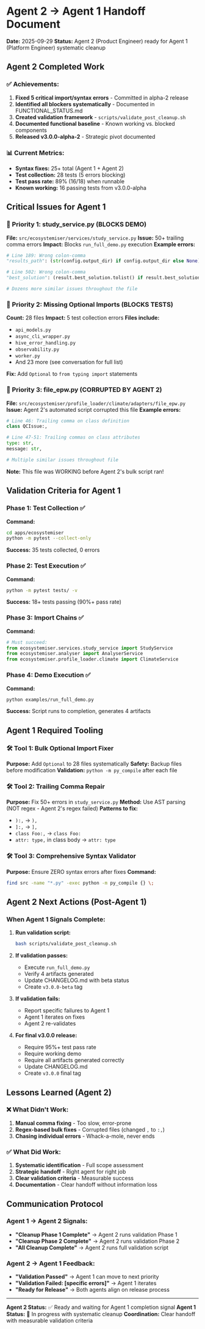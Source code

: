 # Agent 2 → Agent 1 Handoff Document

**Date:** 2025-09-29
**Status:** Agent 2 (Product Engineer) ready for Agent 1 (Platform Engineer) systematic cleanup

## Agent 2 Completed Work

### ✅ Achievements:
1. **Fixed 5 critical import/syntax errors** - Committed in alpha-2 release
2. **Identified all blockers systematically** - Documented in FUNCTIONAL_STATUS.md
3. **Created validation framework** - `scripts/validate_post_cleanup.sh`
4. **Documented functional baseline** - Known working vs. blocked components
5. **Released v3.0.0-alpha-2** - Strategic pivot documented

### 📊 Current Metrics:
- **Syntax fixes:** 25+ total (Agent 1 + Agent 2)
- **Test collection:** 28 tests (5 errors blocking)
- **Test pass rate:** 89% (16/18) when runnable
- **Known working:** 16 passing tests from v3.0.0-alpha

## Critical Issues for Agent 1

### 🔴 Priority 1: study_service.py (BLOCKS DEMO)
**File:** `src/ecosystemiser/services/study_service.py`
**Issue:** 50+ trailing comma errors
**Impact:** Blocks `run_full_demo.py` execution
**Example errors:**
```python
# Line 189: Wrong colon-comma
"results_path": (str(config.output_dir) if config.output_dir else None):,

# Line 502: Wrong colon-comma
"best_solution": (result.best_solution.tolist() if result.best_solution is not None else None):,

# Dozens more similar issues throughout the file
```

### 🔴 Priority 2: Missing Optional Imports (BLOCKS TESTS)
**Count:** 28 files
**Impact:** 5 test collection errors
**Files include:**
- `api_models.py`
- `async_cli_wrapper.py`
- `hive_error_handling.py`
- `observability.py`
- `worker.py`
- And 23 more (see conversation for full list)

**Fix:** Add `Optional` to `from typing import` statements

### 🔴 Priority 3: file_epw.py (CORRUPTED BY AGENT 2)
**File:** `src/ecosystemiser/profile_loader/climate/adapters/file_epw.py`
**Issue:** Agent 2's automated script corrupted this file
**Example errors:**
```python
# Line 46: Trailing comma on class definition
class QCIssue:,

# Line 47-51: Trailing commas on class attributes
type: str,
message: str,

# Multiple similar issues throughout file
```

**Note:** This file was WORKING before Agent 2's bulk script ran!

## Validation Criteria for Agent 1

### Phase 1: Test Collection ✅
**Command:**
```bash
cd apps/ecosystemiser
python -m pytest --collect-only
```
**Success:** 35 tests collected, 0 errors

### Phase 2: Test Execution ✅
**Command:**
```bash
python -m pytest tests/ -v
```
**Success:** 18+ tests passing (90%+ pass rate)

### Phase 3: Import Chains ✅
**Command:**
```python
# Must succeed:
from ecosystemiser.services.study_service import StudyService
from ecosystemiser.analyser import AnalyserService
from ecosystemiser.profile_loader.climate import ClimateService
```

### Phase 4: Demo Execution ✅
**Command:**
```bash
python examples/run_full_demo.py
```
**Success:** Script runs to completion, generates 4 artifacts

## Agent 1 Required Tooling

### 🛠️ Tool 1: Bulk Optional Import Fixer
**Purpose:** Add `Optional` to 28 files systematically
**Safety:** Backup files before modification
**Validation:** `python -m py_compile` after each file

### 🛠️ Tool 2: Trailing Comma Repair
**Purpose:** Fix 50+ errors in `study_service.py`
**Method:** Use AST parsing (NOT regex - Agent 2's regex failed)
**Patterns to fix:**
- `):,` → `),`
- `]:,` → `],`
- `class Foo:,` → `class Foo:`
- `attr: type,` in class body → `attr: type`

### 🛠️ Tool 3: Comprehensive Syntax Validator
**Purpose:** Ensure ZERO syntax errors after fixes
**Command:**
```bash
find src -name "*.py" -exec python -m py_compile {} \;
```

## Agent 2 Next Actions (Post-Agent 1)

### When Agent 1 Signals Complete:

1. **Run validation script:**
   ```bash
   bash scripts/validate_post_cleanup.sh
   ```

2. **If validation passes:**
   - Execute `run_full_demo.py`
   - Verify 4 artifacts generated
   - Update CHANGELOG.md with beta status
   - Create `v3.0.0-beta` tag

3. **If validation fails:**
   - Report specific failures to Agent 1
   - Agent 1 iterates on fixes
   - Agent 2 re-validates

4. **For final v3.0.0 release:**
   - Require 95%+ test pass rate
   - Require working demo
   - Require all artifacts generated correctly
   - Update CHANGELOG.md
   - Create `v3.0.0` final tag

## Lessons Learned (Agent 2)

### ❌ What Didn't Work:
1. **Manual comma fixing** - Too slow, error-prone
2. **Regex-based bulk fixes** - Corrupted files (changed `,` to `:,`)
3. **Chasing individual errors** - Whack-a-mole, never ends

### ✅ What Did Work:
1. **Systematic identification** - Full scope assessment
2. **Strategic handoff** - Right agent for right job
3. **Clear validation criteria** - Measurable success
4. **Documentation** - Clear handoff without information loss

## Communication Protocol

### Agent 1 → Agent 2 Signals:
- **"Cleanup Phase 1 Complete"** → Agent 2 runs validation Phase 1
- **"Cleanup Phase 2 Complete"** → Agent 2 runs validation Phase 2
- **"All Cleanup Complete"** → Agent 2 runs full validation script

### Agent 2 → Agent 1 Feedback:
- **"Validation Passed"** → Agent 1 can move to next priority
- **"Validation Failed: [specific errors]"** → Agent 1 iterates
- **"Ready for Release"** → Both agents align on release process

---

**Agent 2 Status:** ✅ Ready and waiting for Agent 1 completion signal
**Agent 1 Status:** 🔄 In progress with systematic cleanup
**Coordination:** Clear handoff with measurable validation criteria